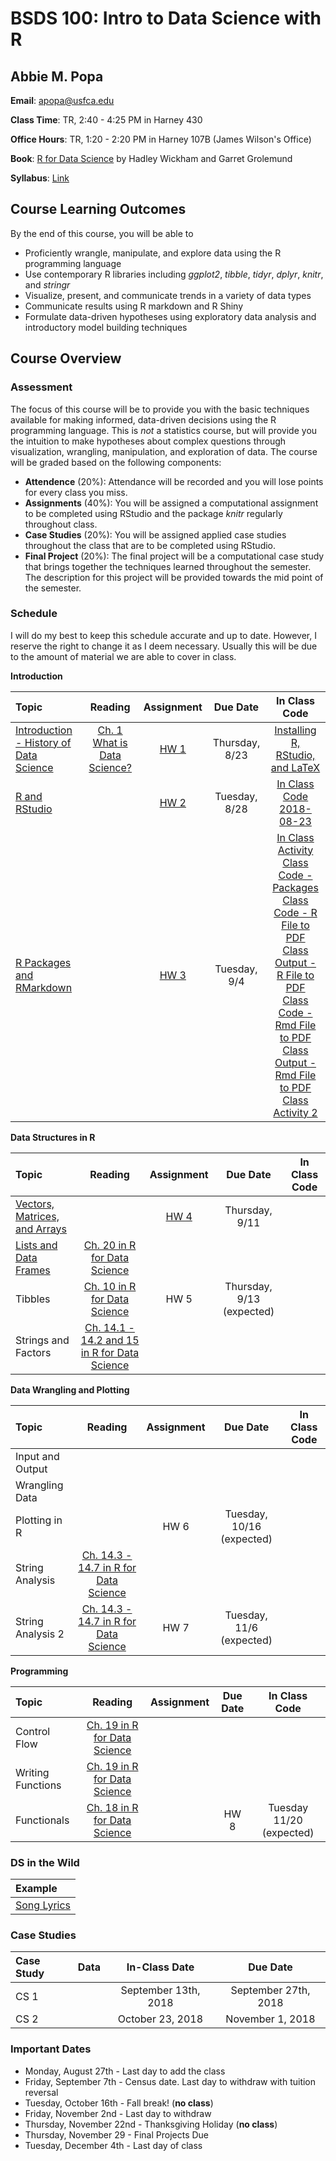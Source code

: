 # BSDS 100: Intro to Data Science with R

## Abbie M. Popa

**Email**: apopa@usfca.edu

**Class Time**: TR, 2:40 - 4:25 PM in Harney 430

**Office Hours**: TR, 1:20 - 2:20 PM in Harney 107B (James Wilson's Office)

**Book**: [R for Data Science](http://r4ds.had.co.nz/index.html) by Hadley Wickham and Garret Grolemund

**Syllabus**: [Link](https://github.com/abbiepopa/BSDS100/blob/master/Syllabus/Fall_2018.pdf)

## Course Learning Outcomes

By the end of this course, you will be able to

- Proficiently wrangle, manipulate, and explore data using the R programming language
- Use contemporary R libraries including *ggplot2*, *tibble*, *tidyr*, *dplyr*, *knitr*, and *stringr*
- Visualize, present, and communicate trends in a variety of data types
- Communicate results using R markdown and R Shiny
- Formulate data-driven hypotheses using exploratory data analysis and introductory model building techniques

## Course Overview

### Assessment

The focus of this course will be to provide you with the basic techniques available for making informed, data-driven decisions using the R programming language. This is *not* a statistics course, but will provide you the intuition to make hypotheses about complex questions through visualization, wrangling, manipulation, and exploration of data. The course will be graded based on the following components:

- **Attendence** (20%): Attendance will be recorded and you will lose points for every class you miss.
- **Assignments** (40%): You will be assigned a computational assignment to be completed using RStudio and the package *knitr* regularly throughout class. 
- **Case Studies** (20%): You will be assigned applied case studies throughout the class that are to be completed using RStudio.
- **Final Project** (20%): The final project will be a computational case study that brings together the techniques learned throughout the semester. The description for this project will be provided towards the mid point of the semester.

<!---
### Data Science Links and News

- **Undergraduate Research in Statistics and Data Science**: [Article from Amstat News](http://magazine.amstat.org/blog/2017/09/01/undergraduateexpectations/)
--->

### Schedule

I will do my best to keep this schedule accurate and up to date. However, I reserve the right to change it as I deem necessary. Usually this will be due to the amount of material we are able to cover in class.

**Introduction**

| Topic | Reading | Assignment | Due Date | In Class Code |
 | :---  | :---:  | :---:  | :---:  | :---: |
 | [Introduction - History of Data Science](https://github.com/abbiepopa/BSDS100/blob/master/Lectures/Lecture%201%20Introduction.pdf) | [Ch. 1 What is Data Science?](https://www.safaribooksonline.com/library/view/doing-data-science/9781449363871/ch01.html)| [HW 1](https://github.com/abbiepopa/BSDS100/blob/master/Assignments/Assignment1.pdf) | Thursday, 8/23| [Installing R, RStudio, and LaTeX](https://github.com/abbiepopa/BSDS100/blob/master/class_code/R_Installation.pdf)|
 | [R and RStudio](https://github.com/abbiepopa/BSDS100/blob/master/Lectures/Lecture%202%20R%20and%20RStudio.pdf)| | [HW 2](https://github.com/abbiepopa/BSDS100/blob/master/Assignments/Assignment2.pdf) | Tuesday, 8/28| [In Class Code 2018-08-23](https://github.com/abbiepopa/BSDS100/blob/master/class_code/lecture2_livecode.R) |
 | [R Packages and RMarkdown](https://github.com/abbiepopa/BSDS100/blob/master/Lectures/Lecture%203%20R%20Markdown.pdf) | | [HW 3](https://github.com/abbiepopa/BSDS100/blob/master/Assignments/Assignment3.pdf) | Tuesday, 9/4 | [In Class Activity](https://github.com/abbiepopa/BSDS100/blob/master/class_code/lecture3_live_knit.pdf) <br> [Class Code - Packages](https://github.com/abbiepopa/BSDS100/blob/master/class_code/class_examples_packages.R) <br> [Class Code - R File to PDF](https://github.com/abbiepopa/BSDS100/blob/master/class_code/class_example_R_to_pdf.R) <br> [Class Output - R File to PDF](https://github.com/abbiepopa/BSDS100/blob/master/class_code/class_example_R_to_pdf.pdf) <br> [Class Code - Rmd File to PDF](https://github.com/abbiepopa/BSDS100/blob/master/class_code/class_example_Rmd_to_pdf.Rmd) <br> [Class Output - Rmd File to PDF](https://github.com/abbiepopa/BSDS100/blob/master/class_code/class_example_Rmd_to_pdf.pdf) <br> [Class Activity 2](https://github.com/abbiepopa/BSDS100/blob/master/class_code/More_Practice_Knitting.pdf)|

  
  
 **Data Structures in R**
  
 | Topic | Reading | Assignment | Due Date | In Class Code |
  | :---  | :---:  | :---:  | :---:  | :---: |
  | [Vectors, Matrices, and Arrays](https://github.com/abbiepopa/BSDS100/blob/master/Lectures/Lecture%204%20Data%20Structures%20I.pdf) | | [HW 4](https://github.com/abbiepopa/BSDS100/blob/master/Assignments/Assignment4.pdf)| Thursday, 9/11 | |
  | [Lists and Data Frames](https://github.com/abbiepopa/BSDS100/blob/master/Lectures/Lecture%205%20Data%20Structures%20II.pdf)| [Ch. 20 in R for Data Science](http://r4ds.had.co.nz/vectors.html)| | |  |
  | Tibbles| [Ch. 10 in R for Data Science](http://r4ds.had.co.nz/tibbles.html)| HW 5 | Thursday, 9/13 (expected)|  |
  | Strings and Factors | [Ch. 14.1 - 14.2 and 15 in R for Data Science](http://r4ds.had.co.nz/strings.html) | | | |


  
  
  **Data Wrangling and Plotting**
  
   | Topic | Reading | Assignment | Due Date | In Class Code |
   | :---  | :---:  | :---:  | :---:  | :---: |
   | Input and Output | | | | |  
   | Wrangling Data | | | |
   | Plotting in R | | HW 6 | Tuesday, 10/16 (expected)||
   | String Analysis|[Ch. 14.3 - 14.7 in R for Data Science](http://r4ds.had.co.nz/strings.html) | | | |
   | String Analysis 2|[Ch. 14.3 - 14.7 in R for Data Science](http://r4ds.had.co.nz/strings.html) | HW 7 | Tuesday, 11/6 (expected)|  |
 
 
 **Programming**
 
 | Topic | Reading | Assignment | Due Date | In Class Code |
 | :---  | :---:  | :---:  | :---:  | :---: |
 | Control Flow|[Ch. 19 in R for Data Science](http://r4ds.had.co.nz/vectors.html) | | | |
 | Writing Functions| [Ch. 19 in R for Data Science](http://r4ds.had.co.nz/vectors.html)| | | | 
 | Functionals| [Ch. 18 in R for Data Science](http://r4ds.had.co.nz/vectors.html)| | HW 8 | Tuesday 11/20 (expected) | 
 
 <!---
 
 **Statistical Modeling in R**
 
 | Topic | Reading | Assignment | Due Date | In Class Code |
 | :---  | :---:  | :---:  | :---:  | :---: |
 | [Intro to Statistical Modeling in R](https://github.com/abbiepopa/BSDS100/blob/master/Lectures/Lecture%2011%20Intro%20to%20Statistical%20Modeling.pdf) | [Ch. 23 and 24 in R for Data Science](http://r4ds.had.co.nz) | | | 
--->

### DS in the Wild
| Example |
|:--- |
| [Song Lyrics](https://github.com/abbiepopa/BSDS100/blob/master/class_code/DS_in_the_Wild_Example1.pdf)|

### Case Studies
| Case Study | Data | In-Class Date | Due Date |
|:--- | :---  | :---:  | :---: |
|CS 1|  | September 13th, 2018| September 27th, 2018 |
|CS 2 | | October 23, 2018 | November 1, 2018 |

<!---

### Final Project
| Description | Due Date |
|:--- | :---  |
|[Project Signup](https://docs.google.com/spreadsheets/d/1pIAeZ1W5OENRyHbpfZgxKFzmGOtRNT2XkPkCQpjhzHI/edit?usp=sharing) | October 31st at 9:00 AM|
|[Final Project Description](https://github.com/abbiepopa/BSDS100/blob/master/Assignments/Final_Project_Fall_2017.pdf) | November 30th at 9:00 AM|

--->
### Important Dates

- Monday, August 27th - Last day to add the class
- Friday, September 7th - Census date. Last day to withdraw with tuition reversal
- Tuesday, October 16th - Fall break! (**no class**)
- Friday, November 2nd - Last day to withdraw
- Thursday, November 22nd - Thanksgiving Holiday (**no class**)
- Thursday, November 29 - Final Projects Due
- Tuesday, December 4th - Last day of class
